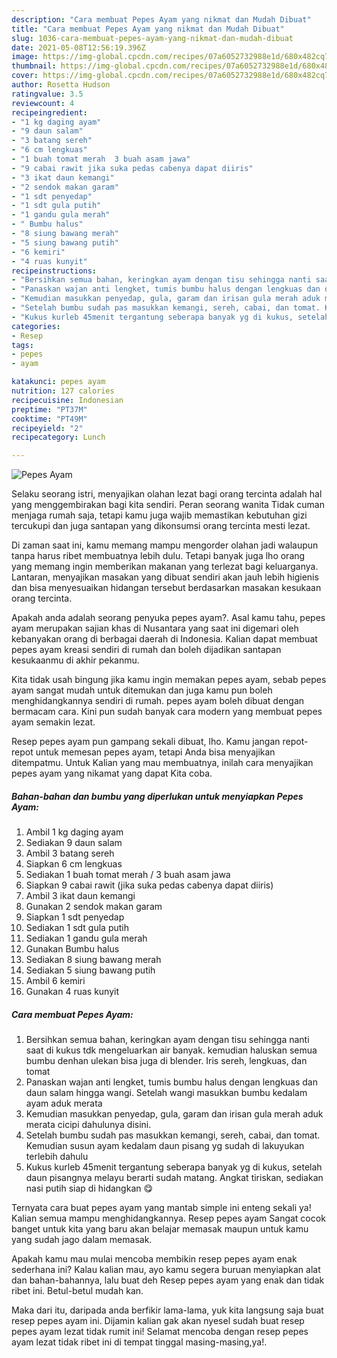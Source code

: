 ```yaml
---
description: "Cara membuat Pepes Ayam yang nikmat dan Mudah Dibuat"
title: "Cara membuat Pepes Ayam yang nikmat dan Mudah Dibuat"
slug: 1036-cara-membuat-pepes-ayam-yang-nikmat-dan-mudah-dibuat
date: 2021-05-08T12:56:19.396Z
image: https://img-global.cpcdn.com/recipes/07a6052732988e1d/680x482cq70/pepes-ayam-foto-resep-utama.jpg
thumbnail: https://img-global.cpcdn.com/recipes/07a6052732988e1d/680x482cq70/pepes-ayam-foto-resep-utama.jpg
cover: https://img-global.cpcdn.com/recipes/07a6052732988e1d/680x482cq70/pepes-ayam-foto-resep-utama.jpg
author: Rosetta Hudson
ratingvalue: 3.5
reviewcount: 4
recipeingredient:
- "1 kg daging ayam"
- "9 daun salam"
- "3 batang sereh"
- "6 cm lengkuas"
- "1 buah tomat merah  3 buah asam jawa"
- "9 cabai rawit jika suka pedas cabenya dapat diiris"
- "3 ikat daun kemangi"
- "2 sendok makan garam"
- "1 sdt penyedap"
- "1 sdt gula putih"
- "1 gandu gula merah"
- " Bumbu halus"
- "8 siung bawang merah"
- "5 siung bawang putih"
- "6 kemiri"
- "4 ruas kunyit"
recipeinstructions:
- "Bersihkan semua bahan, keringkan ayam dengan tisu sehingga nanti saat di kukus tdk mengeluarkan air banyak. kemudian haluskan semua bumbu denhan ulekan bisa juga di blender. Iris sereh, lengkuas, dan tomat"
- "Panaskan wajan anti lengket, tumis bumbu halus dengan lengkuas dan daun salam hingga wangi. Setelah wangi masukkan bumbu kedalam ayam aduk merata"
- "Kemudian masukkan penyedap, gula, garam dan irisan gula merah aduk merata cicipi dahulunya disini."
- "Setelah bumbu sudah pas masukkan kemangi, sereh, cabai, dan tomat. Kemudian susun ayam kedalam daun pisang yg sudah di lakuyukan terlebih dahulu"
- "Kukus kurleb 45menit tergantung seberapa banyak yg di kukus, setelah daun pisangnya melayu berarti sudah matang. Angkat tiriskan, sediakan nasi putih siap di hidangkan 😋"
categories:
- Resep
tags:
- pepes
- ayam

katakunci: pepes ayam 
nutrition: 127 calories
recipecuisine: Indonesian
preptime: "PT37M"
cooktime: "PT49M"
recipeyield: "2"
recipecategory: Lunch

---
```



![Pepes Ayam](https://img-global.cpcdn.com/recipes/07a6052732988e1d/680x482cq70/pepes-ayam-foto-resep-utama.jpg)

Selaku seorang istri, menyajikan olahan lezat bagi orang tercinta adalah hal yang menggembirakan bagi kita sendiri. Peran seorang  wanita Tidak cuman menjaga rumah saja, tetapi kamu juga wajib memastikan kebutuhan gizi tercukupi dan juga santapan yang dikonsumsi orang tercinta mesti lezat.

Di zaman  saat ini, kamu memang mampu mengorder olahan jadi walaupun tanpa harus ribet membuatnya lebih dulu. Tetapi banyak juga lho orang yang memang ingin memberikan makanan yang terlezat bagi keluarganya. Lantaran, menyajikan masakan yang dibuat sendiri akan jauh lebih higienis dan bisa menyesuaikan hidangan tersebut berdasarkan masakan kesukaan orang tercinta. 



Apakah anda adalah seorang penyuka pepes ayam?. Asal kamu tahu, pepes ayam merupakan sajian khas di Nusantara yang saat ini digemari oleh kebanyakan orang di berbagai daerah di Indonesia. Kalian dapat membuat pepes ayam kreasi sendiri di rumah dan boleh dijadikan santapan kesukaanmu di akhir pekanmu.

Kita tidak usah bingung jika kamu ingin memakan pepes ayam, sebab pepes ayam sangat mudah untuk ditemukan dan juga kamu pun boleh menghidangkannya sendiri di rumah. pepes ayam boleh dibuat dengan bermacam cara. Kini pun sudah banyak cara modern yang membuat pepes ayam semakin lezat.

Resep pepes ayam pun gampang sekali dibuat, lho. Kamu jangan repot-repot untuk memesan pepes ayam, tetapi Anda bisa menyajikan ditempatmu. Untuk Kalian yang mau membuatnya, inilah cara menyajikan pepes ayam yang nikamat yang dapat Kita coba.

<!--inarticleads1-->

##### Bahan-bahan dan bumbu yang diperlukan untuk menyiapkan Pepes Ayam:

1. Ambil 1 kg daging ayam
1. Sediakan 9 daun salam
1. Ambil 3 batang sereh
1. Siapkan 6 cm lengkuas
1. Sediakan 1 buah tomat merah / 3 buah asam jawa
1. Siapkan 9 cabai rawit (jika suka pedas cabenya dapat diiris)
1. Ambil 3 ikat daun kemangi
1. Gunakan 2 sendok makan garam
1. Siapkan 1 sdt penyedap
1. Sediakan 1 sdt gula putih
1. Sediakan 1 gandu gula merah
1. Gunakan  Bumbu halus
1. Sediakan 8 siung bawang merah
1. Sediakan 5 siung bawang putih
1. Ambil 6 kemiri
1. Gunakan 4 ruas kunyit




<!--inarticleads2-->

##### Cara membuat Pepes Ayam:

1. Bersihkan semua bahan, keringkan ayam dengan tisu sehingga nanti saat di kukus tdk mengeluarkan air banyak. kemudian haluskan semua bumbu denhan ulekan bisa juga di blender. Iris sereh, lengkuas, dan tomat
1. Panaskan wajan anti lengket, tumis bumbu halus dengan lengkuas dan daun salam hingga wangi. Setelah wangi masukkan bumbu kedalam ayam aduk merata
1. Kemudian masukkan penyedap, gula, garam dan irisan gula merah aduk merata cicipi dahulunya disini.
1. Setelah bumbu sudah pas masukkan kemangi, sereh, cabai, dan tomat. Kemudian susun ayam kedalam daun pisang yg sudah di lakuyukan terlebih dahulu
1. Kukus kurleb 45menit tergantung seberapa banyak yg di kukus, setelah daun pisangnya melayu berarti sudah matang. Angkat tiriskan, sediakan nasi putih siap di hidangkan 😋




Ternyata cara buat pepes ayam yang mantab simple ini enteng sekali ya! Kalian semua mampu menghidangkannya. Resep pepes ayam Sangat cocok banget untuk kita yang baru akan belajar memasak maupun untuk kamu yang sudah jago dalam memasak.

Apakah kamu mau mulai mencoba membikin resep pepes ayam enak sederhana ini? Kalau kalian mau, ayo kamu segera buruan menyiapkan alat dan bahan-bahannya, lalu buat deh Resep pepes ayam yang enak dan tidak ribet ini. Betul-betul mudah kan. 

Maka dari itu, daripada anda berfikir lama-lama, yuk kita langsung saja buat resep pepes ayam ini. Dijamin kalian gak akan nyesel sudah buat resep pepes ayam lezat tidak rumit ini! Selamat mencoba dengan resep pepes ayam lezat tidak ribet ini di tempat tinggal masing-masing,ya!.

